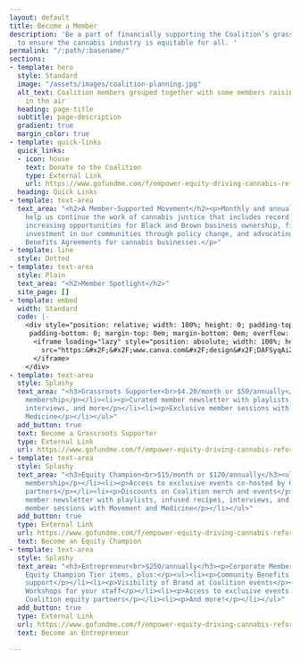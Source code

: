 ```yaml
---
layout: default
title: Become a Member
description: 'Be a part of financially supporting the Coalition’s grassroots movement
  to ensure the cannabis industry is equitable for all. '
permalink: "/:path/:basename/"
sections:
- template: hero
  style: Standard
  image: "/assets/images/coalition-planning.jpg"
  alt_text: Coalition members grouped together with some members raising their fists
    in the air
  heading: page-title
  subtitle: page-description
  gradient: true
  margin_color: true
- template: quick-links
  quick_links:
  - icon: house
    text: Donate to the Coalition
    type: External Link
    url: https://www.gofundme.com/f/empower-equity-driving-cannabis-reform-in-il
  heading: Quick Links
- template: text-area
  text_area: "<h2>A Member-Supported Movement</h2><p>Monthly and annual donations
    help us continue the work of cannabis justice that includes record clearing programming,
    increasing opportunities for Black and Brown business ownership, fighting for
    investment in our communities through policy change, and advocating for Community
    Benefits Agreements for cannabis businesses.</p>"
- template: line
  style: Dotted
- template: text-area
  style: Plain
  text_area: "<h2>Member Spotlight</h2>"
  site_page: []
- template: embed
  width: Standard
  code: |-
    <div style="position: relative; width: 100%; height: 0; padding-top: 30.5085%;
     padding-bottom: 0; margin-top: 0em; margin-bottom: 0em; overflow: hidden; will-change: transform;">
      <iframe loading="lazy" style="position: absolute; width: 100%; height: 100%; top: 0; left: 0; border: none; padding: 0;margin: 0;"
        src="https:&#x2F;&#x2F;www.canva.com&#x2F;design&#x2F;DAFSyqAi2Tg&#x2F;view?embed" allowfullscreen="allowfullscreen" allow="fullscreen">
      </iframe>
    </div>
- template: text-area
  style: Splashy
  text_area: "<h3>Grassroots Supporter<br>$4.20/month or $50/annually</h3><ul><li><p>Individual
    membership</p></li><li><p>Curated member newsletter with playlists, infused recipes,
    interviews, and more</p></li><li><p>Exclusive member sessions with Movement and
    Medicine</p></li></ul>"
  add_button: true
  text: Become a Grassroots Supporter
  type: External Link
  url: https://www.gofundme.com/f/empower-equity-driving-cannabis-reform-in-il
- template: text-area
  style: Splashy
  text_area: "<h3>Equity Champion<br>$15/month or $120/annually</h3><ul><li><p>Individual
    membership</p></li><li><p>Access to exclusive events co-hosted by Coalition equity
    partners</p></li><li><p>Discounts on Coalition merch and events</p></li><li><p>Curated
    member newsletter with playlists, infused recipes, interviews, and more</p></li><li><p>Exclusive
    member sessions with Movement and Medicine</p></li></ul>"
  add_button: true
  type: External Link
  url: https://www.gofundme.com/f/empower-equity-driving-cannabis-reform-in-il
  text: Become an Equity Champion
- template: text-area
  style: Splashy
  text_area: "<h3>Entrepreneur<br>$250/annually</h3><p>Corporate Membership includes
    Equity Champion Tier items, plus:</p><ul><li><p>Community Benefits Agreement consultation
    support</p></li><li><p>Visibility of Brand at Coalition events</p></li><li><p>Coalition-led
    Workshops for your staff</p></li><li><p>Access to exclusive events co-hosted by
    Coalition equity partners</p></li><li><p>And more!</p></li></ul>"
  add_button: true
  type: External Link
  url: https://www.gofundme.com/f/empower-equity-driving-cannabis-reform-in-il
  text: Become an Entrepreneur

---
```

